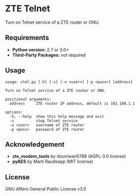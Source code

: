 # ZTE Telnet
Turn on Telnet service of a ZTE router or ONU.

## Requirements
- **Python version:** 2.7 or 3.0+
- **Third-Party Packages:** not required

## Usage
```
usage: ztel.py [-h] [-s] [-u <user>] [-p <pass>] [address]

Turn on Telnet service of a ZTE router or ONU.

positional arguments:
  address     ZTE router IP address, default is 192.168.1.1

options:
  -h, --help  show this help message and exit
  -s          stop Telnet service
  -u <user>   username of ZTE router
  -p <pass>   password of ZTE router
```

## Acknowledgement
- **zte_modem_tools** by douniwan5788 (AGPL-3.0 license)
- **pyAES** by Marti Raudsepp (MIT license)

## License
GNU Affero General Public License v3.0
